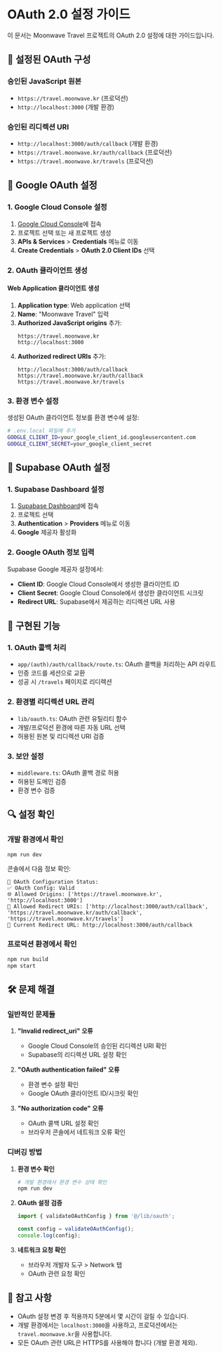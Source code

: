 # OAuth 2.0 설정 가이드

이 문서는 Moonwave Travel 프로젝트의 OAuth 2.0 설정에 대한 가이드입니다.

## 🎯 설정된 OAuth 구성

### 승인된 JavaScript 원본
- `https://travel.moonwave.kr` (프로덕션)
- `http://localhost:3000` (개발 환경)

### 승인된 리디렉션 URI
- `http://localhost:3000/auth/callback` (개발 환경)
- `https://travel.moonwave.kr/auth/callback` (프로덕션)
- `https://travel.moonwave.kr/travels` (프로덕션)

## 🔧 Google OAuth 설정

### 1. Google Cloud Console 설정

1. [Google Cloud Console](https://console.cloud.google.com/)에 접속
2. 프로젝트 선택 또는 새 프로젝트 생성
3. **APIs & Services** > **Credentials** 메뉴로 이동
4. **Create Credentials** > **OAuth 2.0 Client IDs** 선택

### 2. OAuth 클라이언트 생성

#### Web Application 클라이언트 생성
1. **Application type**: Web application 선택
2. **Name**: "Moonwave Travel" 입력
3. **Authorized JavaScript origins** 추가:
   ```
   https://travel.moonwave.kr
   http://localhost:3000
   ```
4. **Authorized redirect URIs** 추가:
   ```
   http://localhost:3000/auth/callback
   https://travel.moonwave.kr/auth/callback
   https://travel.moonwave.kr/travels
   ```

### 3. 환경 변수 설정

생성된 OAuth 클라이언트 정보를 환경 변수에 설정:

```bash
# .env.local 파일에 추가
GOOGLE_CLIENT_ID=your_google_client_id.googleusercontent.com
GOOGLE_CLIENT_SECRET=your_google_client_secret
```

## 🔐 Supabase OAuth 설정

### 1. Supabase Dashboard 설정

1. [Supabase Dashboard](https://supabase.com/dashboard)에 접속
2. 프로젝트 선택
3. **Authentication** > **Providers** 메뉴로 이동
4. **Google** 제공자 활성화

### 2. Google OAuth 정보 입력

Supabase Google 제공자 설정에서:
- **Client ID**: Google Cloud Console에서 생성한 클라이언트 ID
- **Client Secret**: Google Cloud Console에서 생성한 클라이언트 시크릿
- **Redirect URL**: Supabase에서 제공하는 리디렉션 URL 사용

## 🚀 구현된 기능

### 1. OAuth 콜백 처리
- `app/(auth)/auth/callback/route.ts`: OAuth 콜백을 처리하는 API 라우트
- 인증 코드를 세션으로 교환
- 성공 시 `/travels` 페이지로 리디렉션

### 2. 환경별 리디렉션 URL 관리
- `lib/oauth.ts`: OAuth 관련 유틸리티 함수
- 개발/프로덕션 환경에 따른 자동 URL 선택
- 허용된 원본 및 리디렉션 URI 검증

### 3. 보안 설정
- `middleware.ts`: OAuth 콜백 경로 허용
- 허용된 도메인 검증
- 환경 변수 검증

## 🔍 설정 확인

### 개발 환경에서 확인
```bash
npm run dev
```

콘솔에서 다음 정보 확인:
```
🔐 OAuth Configuration Status:
✅ OAuth Config: Valid
🌐 Allowed Origins: ['https://travel.moonwave.kr', 'http://localhost:3000']
🔄 Allowed Redirect URIs: ['http://localhost:3000/auth/callback', 'https://travel.moonwave.kr/auth/callback', 'https://travel.moonwave.kr/travels']
📍 Current Redirect URL: http://localhost:3000/auth/callback
```

### 프로덕션 환경에서 확인
```bash
npm run build
npm start
```

## 🛠️ 문제 해결

### 일반적인 문제들

1. **"Invalid redirect_uri" 오류**
   - Google Cloud Console의 승인된 리디렉션 URI 확인
   - Supabase의 리디렉션 URL 설정 확인

2. **"OAuth authentication failed" 오류**
   - 환경 변수 설정 확인
   - Google OAuth 클라이언트 ID/시크릿 확인

3. **"No authorization code" 오류**
   - OAuth 콜백 URL 설정 확인
   - 브라우저 콘솔에서 네트워크 오류 확인

### 디버깅 방법

1. **환경 변수 확인**
   ```bash
   # 개발 환경에서 환경 변수 상태 확인
   npm run dev
   ```

2. **OAuth 설정 검증**
   ```typescript
   import { validateOAuthConfig } from '@/lib/oauth';
   
   const config = validateOAuthConfig();
   console.log(config);
   ```

3. **네트워크 요청 확인**
   - 브라우저 개발자 도구 > Network 탭
   - OAuth 관련 요청 확인

## 📝 참고 사항

- OAuth 설정 변경 후 적용까지 5분에서 몇 시간이 걸릴 수 있습니다.
- 개발 환경에서는 `localhost:3000`을 사용하고, 프로덕션에서는 `travel.moonwave.kr`을 사용합니다.
- 모든 OAuth 관련 URL은 HTTPS를 사용해야 합니다 (개발 환경 제외).